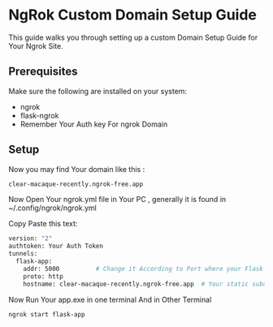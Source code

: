 # NgRok Custom Domain Setup Guide

This guide walks you through setting up a custom Domain Setup Guide for Your Ngrok Site.

## Prerequisites

Make sure the following are installed on your system:
- ngrok
- flask-ngrok
- Remember Your Auth key For ngrok Domain
 

## Setup

Now you may find Your domain like this : 
```bash
clear-macaque-recently.ngrok-free.app
```

Now Open Your ngrok.yml file in Your PC , generally it is found in ~/.config/ngrok/ngrok.yml

Copy Paste this text:
```bash
version: "2"
authtoken: Your Auth Token
tunnels:
  flask-app:
    addr: 5000          # Change it According to Port where your Flask app runs
    proto: http
    hostname: clear-macaque-recently.ngrok-free.app  # Your static subdomain , change it According to Your needs
```
Now Run Your app.exe in one terminal
And in Other Terminal 
```bash
ngrok start flask-app
```
